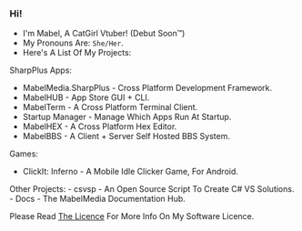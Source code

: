 ### Hi!

- I'm Mabel, A CatGirl Vtuber! (Debut Soon™)
- My Pronouns Are: `She/Her`.
- Here's A List Of My Projects:

SharpPlus Apps:
  - MabelMedia.SharpPlus - Cross Platform Development Framework.
  - MabelHUB - App Store GUI + CLI.
  - MabelTerm - A Cross Platform Terminal Client.
  - Startup Manager - Manage Which Apps Run At Startup.
  - MabelHEX - A Cross Platform Hex Editor.
  - MabelBBS - A Client + Server Self Hosted BBS System.

Games:
  - ClickIt: Inferno - A Mobile Idle Clicker Game, For Android.

Other Projects: 
    - csvsp - An Open Source Script To Create C# VS Solutions.
    - Docs - The MabelMedia Documentation Hub.

Please Read <a href="https://github.com/MabelMedia-LLC/MCSPSL/">The Licence</a> For More Info On My Software Licence.
